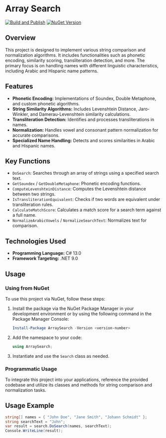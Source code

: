 # Array Search

[![Build and Publish](https://github.com/matthewratcliffe/arraysearcher/actions/workflows/nuget-publish.yml/badge.svg)](https://github.com/matthewratcliffe/arraysearcher/actions/workflows/nuget-publish.yml)
[![NuGet Version](https://img.shields.io/nuget/v/ArraySearch)](https://www.nuget.org/packages/ArraySearch)

## Overview

This project is designed to implement various string comparison and normalization algorithms. It includes functionalities such as phonetic encoding, similarity scoring, transliteration detection, and more. The primary focus is on handling names with different linguistic characteristics, including Arabic and Hispanic name patterns.

## Features

- **Phonetic Encoding:** Implementations of Soundex, Double Metaphone, and custom phonetic algorithms.
- **String Similarity Algorithms:** Includes Levenshtein Distance, Jaro-Winkler, and Damerau-Levenshtein similarity calculations.
- **Transliteration Detection:** Identifies and processes transliterations in names.
- **Normalization:** Handles vowel and consonant pattern normalization for accurate comparisons.
- **Specialized Name Handling:** Detects and scores similarities in Arabic and Hispanic names.

## Key Functions

- `DoSearch`: Searches through an array of strings using a specified search text.
- `GetSoundex` / `GetDoubleMetaphone`: Phonetic encoding functions.
- `ComputeLevenshteinDistance`: Computes the Levenshtein distance between two strings.
- `IsTransliterationEquivalent`: Checks if two words are equivalent under transliteration rules.
- `CalculateMatchScore`: Calculates a match score for a search term against a full name.
- `NormalizeArabicVowels` / `NormalizeSearchText`: Normalizes text for comparison.

## Technologies Used

- **Programming Language:** C# 13.0
- **Framework Targeting:** .NET 9.0

## Usage

### Using from NuGet

To use this project via NuGet, follow these steps:

1. Install the package via the NuGet Package Manager in your development environment or by using the following command in the Package Manager Console:

   ```powershell
   Install-Package ArraySearch -Version <version-number>
   ```

2. Add the namespace to your code:

   ```csharp
   using ArraySearch;
   ```

3. Instantiate and use the `Search` class as needed.

### Programmatic Usage

To integrate this project into your applications, reference the provided codebase and utilize its classes and methods for string comparison and normalization tasks.

## Usage Example
```csharp
string[] names = { "John Doe", "Jane Smith", "Johann Schmidt" };
string searchText = "John";
var result = search.DoSearch(names, searchText);
Console.WriteLine(result);
```
